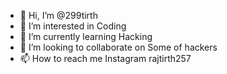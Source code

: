 - 👋 Hi, I’m @299tirth
- 👀 I’m interested in Coding
- 🌱 I’m currently learning Hacking
- 💞️ I’m looking to collaborate on Some of hackers
- 📫 How to reach me Instagram rajtirth257

<!---
299tirth/299tirth is a ✨ special ✨ repository because its `README.md` (this file) appears on your GitHub profile.
You can click the Preview link to take a look at your changes.
--->
